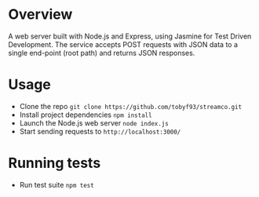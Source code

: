 # Overview
A web server built with Node.js and Express, using Jasmine for Test Driven Development.  The service accepts POST requests with JSON data to a single end-point (root path) and returns JSON responses.

# Usage
- Clone the repo ```git clone https://github.com/tobyf93/streamco.git```
- Install project dependencies ```npm install```
- Launch the Node.js web server ```node index.js```
- Start sending requests to ```http://localhost:3000/```

# Running tests
- Run test suite ```npm test```

